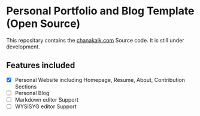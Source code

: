 # Personal Portfolio and Blog Template (Open Source)

This repositary contains the [chanakalk.com](https://chanakalk.com) Source code. It is still under development.

## Features included

- [x] Personal Website including Homepage, Resume, About, Contribution Sections
- [ ] Personal Blog
- [ ] Markdown editor Support
- [ ] WYSISYG editor Support
